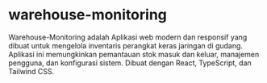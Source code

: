 # warehouse-monitoring
Warehouse-Monitoring adalah Aplikasi web modern dan responsif yang dibuat untuk mengelola inventaris perangkat keras jaringan di gudang. Aplikasi ini memungkinkan pemantauan stok masuk dan keluar, manajemen pengguna, dan konfigurasi sistem. Dibuat dengan React, TypeScript, dan Tailwind CSS.
